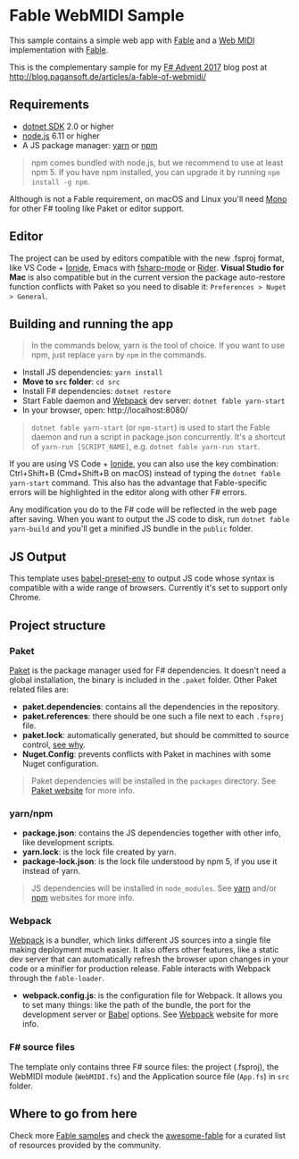 # Fable WebMIDI Sample

This sample contains a simple web app with [Fable] and a [Web MIDI] implementation with [Fable].

This is the complementary sample for my [F# Advent 2017] blog post at http://blog.pagansoft.de/articles/a-fable-of-webmidi/

## Requirements

* [dotnet SDK] 2.0 or higher
* [node.js] 6.11 or higher
* A JS package manager: [yarn] or [npm]

> npm comes bundled with node.js, but we recommend to use at least npm 5. If you have npm installed, you can upgrade it by running `npm install -g npm`.

Although is not a Fable requirement, on macOS and Linux you'll need [Mono] for other F# tooling like Paket or editor support.

## Editor

The project can be used by editors compatible with the new .fsproj format, like VS Code + [Ionide], Emacs with [fsharp-mode] or [Rider]. **Visual Studio for Mac** is also compatible but in the current version the package auto-restore function conflicts with Paket so you need to disable it: `Preferences > Nuget > General`.

## Building and running the app

> In the commands below, yarn is the tool of choice. If you want to use npm, just replace `yarn` by `npm` in the commands.

* Install JS dependencies: `yarn install`
* **Move to `src` folder**: `cd src`
* Install F# dependencies: `dotnet restore`
* Start Fable daemon and [Webpack] dev server: `dotnet fable yarn-start`
* In your browser, open: http://localhost:8080/

> `dotnet fable yarn-start` (or `npm-start`) is used to start the Fable daemon and run a script in package.json concurrently. It's a shortcut of `yarn-run [SCRIPT_NAME]`, e.g. `dotnet fable yarn-run start`.

If you are using VS Code + [Ionide], you can also use the key combination: Ctrl+Shift+B (Cmd+Shift+B on macOS) instead of typing the `dotnet fable yarn-start` command. This also has the advantage that Fable-specific errors will be highlighted in the editor along with other F# errors.

Any modification you do to the F# code will be reflected in the web page after saving. When you want to output the JS code to disk, run `dotnet fable yarn-build` and you'll get a minified JS bundle in the `public` folder.

## JS Output

This template uses [babel-preset-env] to output JS code whose syntax is compatible with a wide range of browsers. Currently it's set to support only Chrome.

## Project structure

### Paket

[Paket] is the package manager used for F# dependencies. It doesn't need a global installation, the binary is included in the `.paket` folder. Other Paket related files are:

- **paket.dependencies**: contains all the dependencies in the repository.
- **paket.references**: there should be one such a file next to each `.fsproj` file.
- **paket.lock**: automatically generated, but should be committed to source control, [see why](https://fsprojects.github.io/Paket/faq.html#Why-should-I-commit-the-lock-file).
- **Nuget.Config**: prevents conflicts with Paket in machines with some Nuget configuration.

> Paket dependencies will be installed in the `packages` directory. See [Paket website] for more info.

### yarn/npm

- **package.json**: contains the JS dependencies together with other info, like development scripts.
- **yarn.lock**: is the lock file created by yarn.
- **package-lock.json**: is the lock file understood by npm 5, if you use it instead of yarn.

> JS dependencies will be installed in `node_modules`. See [yarn] and/or [npm] websites for more info.

### Webpack

[Webpack] is a bundler, which links different JS sources into a single file making deployment much easier. It also offers other features, like a static dev server that can automatically refresh the browser upon changes in your code or a minifier for production release. Fable interacts with Webpack through the `fable-loader`.

- **webpack.config.js**: is the configuration file for Webpack. It allows you to set many things: like the path of the bundle, the port for the development server or [Babel] options. See [Webpack] website for more info.

### F# source files

The template only contains three F# source files: the project (.fsproj), the WebMIDI module (`WebMIDI.fs`) and the Application source file (`App.fs`) in `src` folder.

## Where to go from here

Check more [Fable samples](https://github.com/fable-compiler/samples-browser) and check the [awesome-fable](https://github.com/kunjee17/awesome-fable#-awesome-fable) for a curated list of resources provided by the community.


[Fable]: http://fable.io/
[Web MIDI]: https://www.w3.org/TR/webmidi/
[dotnet SDK]: https://www.microsoft.com/net/download/core
[node.js]: https://nodejs.org
[yarn]: https://yarnpkg.com
[npm]: http://npmjs.com/
[Mono]: http://www.mono-project.com/
[Ionide]: http://ionide.io/
[fsharp-mode]: https://github.com/fsharp/emacs-fsharp-mode
[Rider]: https://www.jetbrains.com/rider/
[Webpack]: https://webpack.js.org/
[babel-preset-env]: http://babeljs.io/env
[Paket]: https://fsprojects.github.io/Paket/
[Paket website]: https://fsprojects.github.io/Paket/
[Babel]: https://babeljs.io/
[F# Advent 2017]: https://sergeytihon.com/2017/10/22/f-advent-calendar-in-english-2017/

